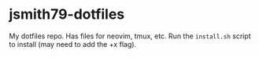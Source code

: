 # jsmith79-dotfiles
My dotfiles repo. Has files for neovim, tmux, etc. Run the `install.sh` script to install (may need to add the +x flag).
